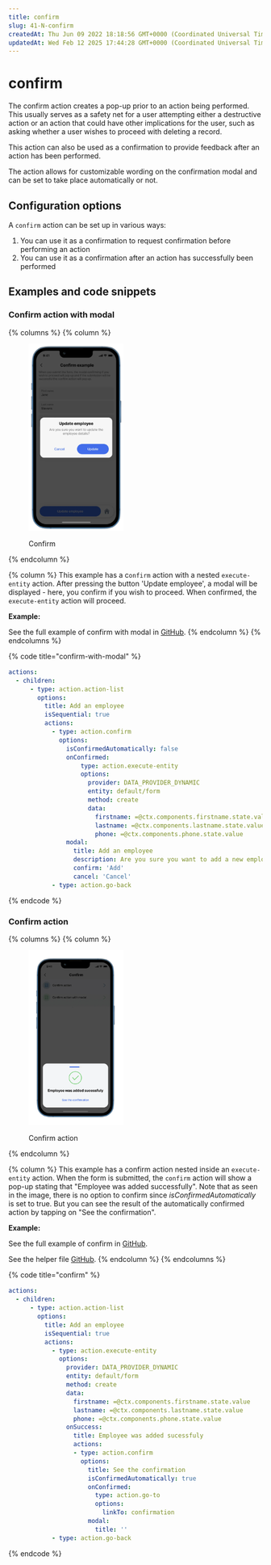 ```yaml
---
title: confirm
slug: 41-N-confirm
createdAt: Thu Jun 09 2022 18:18:56 GMT+0000 (Coordinated Universal Time)
updatedAt: Wed Feb 12 2025 17:44:28 GMT+0000 (Coordinated Universal Time)
---
```


# confirm

The confirm action creates a pop-up prior to an action being performed. This usually serves as a safety net for a user attempting either a destructive action or an action that could have other implications for the user, such as asking whether a user wishes to proceed with deleting a record.

This action can also be used as a confirmation to provide feedback after an action has been performed.

The action allows for customizable wording on the confirmation modal and can be set to take place automatically or not.

## Configuration options

A `confirm` action can be set up in various ways:

1. You can use it as a confirmation to request confirmation before performing an action
2. You can use it as a confirmation after an action has successfully been performed

## Examples and code snippets

### Confirm action with modal

{% columns %}
{% column %}
<figure><img src="../../.gitbook/assets/ac-confirm.png" alt="Confirm" width="188"><figcaption><p>Confirm</p></figcaption></figure>
{% endcolumn %}

{% column %}
This example has a c`onfirm` action with a nested `execute-entity` action. After pressing the button 'Update employee', a modal will be displayed - here, you confirm if you wish to proceed. When confirmed, the `execute-entity` action will proceed.

**Example:**

See the full example of confirm with modal in [GitHub](https://github.com/jigx-com/jigx-samples/blob/main/quickstart/jigx-samples/jigs/actions/confirm/confirm-with-modal.jigx).
{% endcolumn %}
{% endcolumns %}

{% code title="confirm-with-modal" %}
```yaml
actions:
  - children:
      - type: action.action-list
        options:
          title: Add an employee
          isSequential: true
          actions: 
            - type: action.confirm
              options:
                isConfirmedAutomatically: false
                onConfirmed: 
                    type: action.execute-entity
                    options:
                      provider: DATA_PROVIDER_DYNAMIC
                      entity: default/form
                      method: create
                      data:
                        firstname: =@ctx.components.firstname.state.value
                        lastname: =@ctx.components.lastname.state.value
                        phone: =@ctx.components.phone.state.value 
                modal:
                  title: Add an employee
                  description: Are you sure you want to add a new employee?
                  confirm: 'Add'
                  cancel: 'Cancel'
            - type: action.go-back      
```
{% endcode %}

### Confirm action

{% columns %}
{% column %}
<figure><img src="../../.gitbook/assets/ac-confirmExample.png" alt="Confirm action" width="188"><figcaption><p>Confirm action</p></figcaption></figure>
{% endcolumn %}

{% column %}
This example has a confirm action nested inside an `execute-entity` action. When the form is submitted, the `confirm` action will show a pop-up stating that "Employee was added successfully". Note that as seen in the image, there is no option to confirm since _isConfirmedAutomatically_ is set to true. But you can see the result of the automatically confirmed action by tapping on "See the confirmation".

**Example:**

See the full example of confirm in [GitHub](https://github.com/jigx-com/jigx-samples/blob/main/quickstart/jigx-samples/jigs/jigx-actions/confirm/confirm.jigx).

See the helper file [GitHub](https://github.com/jigx-com/jigx-samples/blob/main/quickstart/jigx-samples/jigs/jigx-actions/confirm/confirmation.jigx).
{% endcolumn %}
{% endcolumns %}

{% code title="confirm" %}
```yaml
actions:
  - children:
      - type: action.action-list
        options:
          title: Add an employee
          isSequential: true
          actions:
            - type: action.execute-entity
              options:
                provider: DATA_PROVIDER_DYNAMIC
                entity: default/form
                method: create
                data:
                  firstname: =@ctx.components.firstname.state.value
                  lastname: =@ctx.components.lastname.state.value
                  phone: =@ctx.components.phone.state.value
                onSuccess: 
                  title: Employee was added sucessfuly
                  actions:
                  - type: action.confirm
                    options:
                      title: See the confirmation
                      isConfirmedAutomatically: true
                      onConfirmed: 
                        type: action.go-to
                        options:
                          linkTo: confirmation
                      modal:
                        title: ''
            - type: action.go-back
```
{% endcode %}
